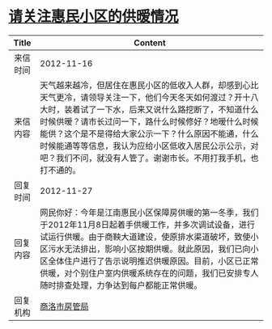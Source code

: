 # <a href="http://www.shangluo.gov.cn/zmhd/ldxxxx.jsp?urltype=leadermail.LeaderMailContentUrl&wbtreeid=1112&leadermailid=1475">请关注惠民小区的供暧情况</a>
| Title |                                                                                              Content                                                                                               |
|:-----:|----------------------------------------------------------------------------------------------------------------------------------------------------------------------------------------------------|
| 来信时间  | 2012-11-16                                                                                                                                                                                         |
| 来信内容  | 天气越来越冷，但居住在惠民小区的低收入人群，却感到心比天气更冷，请领导关注一下，他们今天冬天如何渡过？开十八大时，装着试了一下水，后来又说什么路挖断了，不知道什么时候供暧？请市长过问一下，路什么时候修好？地暧什么时候能供？这个是不是得给大家公示一下？什么原因不能通，什么时候能通等等信息，我认为应给小区低收入居民公示公示，对吧？我们不问，就没有人管了。谢谢市长。不用打我手机，也打不通的。 |
| 回复时间  | 2012-11-27                                                                                                                                                                                         |
| 回复内容  | 网民你好：今年是江南惠民小区保障房供暖的第一冬季，我们于2012年11月8日起着手供暖工作，并多次调试设备，进行试运行供暖。由于商鞅大道建设，使原排水渠道破坏，致使小区污水无法排出，影响小区按期供暖。就此原因，我们已向小区全体住户进行了告示说明推迟供暖原因。目前，小区已正常供暖，对个别住户室内供暖系统存在的问题，我们已安排专人随时排查处理，力争达到每户都能正常供暖。           |
| 回复机构  | <a href="../../categories/agencies/商洛市房管局.md">商洛市房管局</a>                                                                                                                                             |